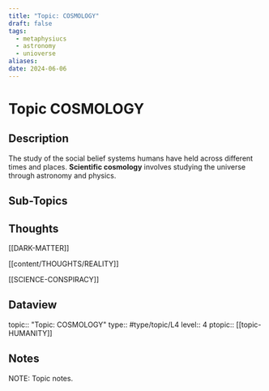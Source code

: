 ```yaml
---
title: "Topic: COSMOLOGY"
draft: false
tags:
  - metaphysiucs
  - astronomy
  - unioverse
aliases: 
date: 2024-06-06
---
```

# Topic COSMOLOGY
## Description
The study of the social belief systems humans have held across different times and places. **Scientific cosmology** involves studying the universe through astronomy and physics.

## Sub-Topics


## Thoughts
[[DARK-MATTER]]

[[content/THOUGHTS/REALITY]]

[[SCIENCE-CONSPIRACY]]

## Dataview
topic:: "Topic: COSMOLOGY"
type:: #type/topic/L4 
level:: 4
ptopic:: [[topic-HUMANITY]]

## Notes
NOTE: Topic notes.